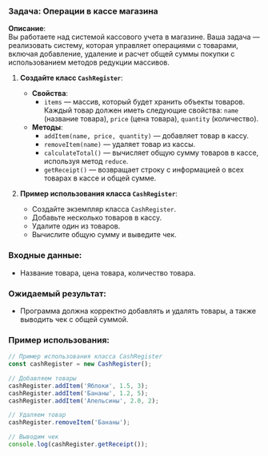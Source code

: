 ### Задача: Операции в кассе магазина

**Описание**:  
Вы работаете над системой кассового учета в магазине. Ваша задача — реализовать систему, которая управляет операциями с товарами, включая добавление, удаление и расчет общей суммы покупки с использованием методов редукции массивов.

1. **Создайте класс `CashRegister`**:
   - **Свойства**:
     - `items` — массив, который будет хранить объекты товаров. Каждый товар должен иметь следующие свойства: `name` (название товара), `price` (цена товара), `quantity` (количество).
   - **Методы**:
     - `addItem(name, price, quantity)` — добавляет товар в кассу.
     - `removeItem(name)` — удаляет товар из кассы.
     - `calculateTotal()` — вычисляет общую сумму товаров в кассе, используя метод `reduce`.
     - `getReceipt()` — возвращает строку с информацией о всех товарах в кассе и общей сумме.

2. **Пример использования класса `CashRegister`**:
   - Создайте экземпляр класса `CashRegister`.
   - Добавьте несколько товаров в кассу.
   - Удалите один из товаров.
   - Вычислите общую сумму и выведите чек.

### Входные данные:
- Название товара, цена товара, количество товара.

### Ожидаемый результат:
- Программа должна корректно добавлять и удалять товары, а также выводить чек с общей суммой.

### Пример использования:

```javascript
// Пример использования класса CashRegister
const cashRegister = new CashRegister();

// Добавляем товары
cashRegister.addItem('Яблоки', 1.5, 3);
cashRegister.addItem('Бананы', 1.2, 5);
cashRegister.addItem('Апельсины', 2.0, 2);

// Удаляем товар
cashRegister.removeItem('Бананы');

// Выводим чек
console.log(cashRegister.getReceipt());
